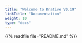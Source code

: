 ```yaml
---
title: "Welcome to Knative V0.19"
linkTitle: "Documentation"
weight: 10
type: "docs"
---
```


{{% readfile file="README.md" %}}
